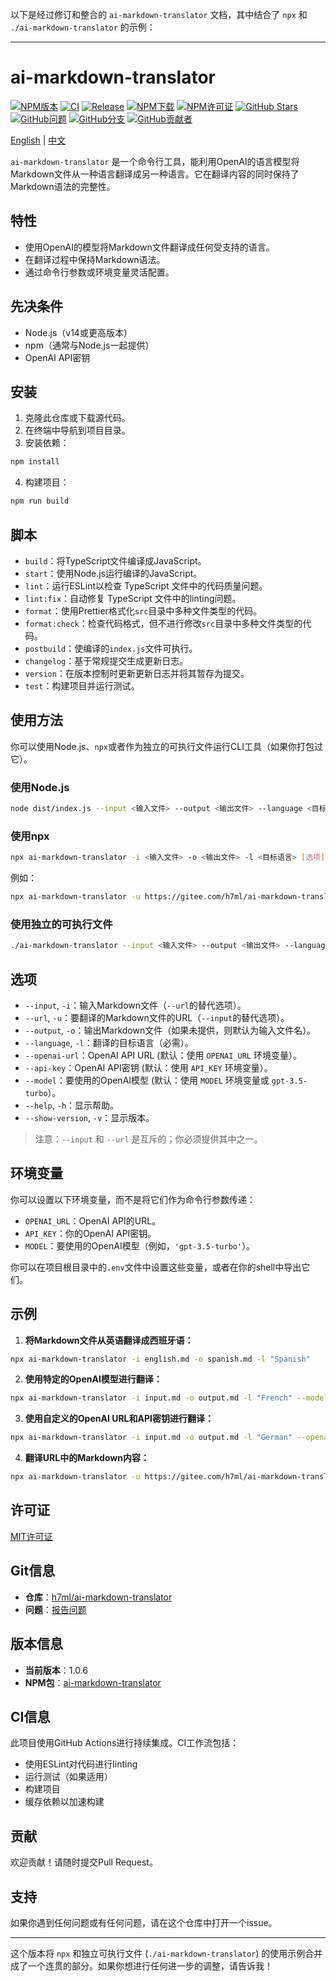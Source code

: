 以下是经过修订和整合的 `ai-markdown-translator` 文档，其中结合了 `npx` 和 `./ai-markdown-translator` 的示例：

---

# ai-markdown-translator

<div>
  <a href="https://www.npmjs.org/package/ai-markdown-translator"><img src="https://img.shields.io/npm/v/ai-markdown-translator.svg?style=flat" alt="NPM版本"></a>
  <a href="https://github.com/h7ml/ai-markdown-translator/actions/workflows/ci.yml"><img src="https://github.com/h7ml/ai-markdown-translator/actions/workflows/ci.yml/badge.svg" alt="CI"></a>
  <a href="https://github.com/h7ml/ai-markdown-translator/actions/workflows/release.yml"><img src="https://github.com/h7ml/ai-markdown-translator/actions/workflows/release.yml/badge.svg" alt="Release"></a>
  <a href="https://www.npmjs.org/package/ai-markdown-translator"><img src="https://img.shields.io/npm/dw/ai-markdown-translator" alt="NPM下载"></a>
  <a href="https://www.npmjs.org/package/ai-markdown-translator"><img src="https://img.shields.io/npm/l/ai-markdown-translator" alt="NPM许可证"></a>
  <a href="https://github.com/h7ml/ai-markdown-translator/stargazers"><img src="https://img.shields.io/github/stars/h7ml/ai-markdown-translator.svg" alt="GitHub Stars"></a>
  <a href="https://github.com/h7ml/ai-markdown-translator/issues"><img src="https://img.shields.io/github/issues/h7ml/ai-markdown-translator.svg" alt="GitHub问题"></a>
  <a href="https://github.com/h7ml/ai-markdown-translator/network/members"><img src="https://img.shields.io/github/forks/h7ml/ai-markdown-translator.svg" alt="GitHub分支"></a>
  <a href="https://github.com/h7ml/ai-markdown-translator/graphs/contributors"><img src="https://img.shields.io/github/contributors/h7ml/ai-markdown-translator.svg" alt="GitHub贡献者"></a>
</div>

[English](README.md) | [中文](README-zh.md)

`ai-markdown-translator` 是一个命令行工具，能利用OpenAI的语言模型将Markdown文件从一种语言翻译成另一种语言。它在翻译内容的同时保持了Markdown语法的完整性。

## 特性

- 使用OpenAI的模型将Markdown文件翻译成任何受支持的语言。
- 在翻译过程中保持Markdown语法。
- 通过命令行参数或环境变量灵活配置。

## 先决条件

- Node.js（v14或更高版本）
- npm（通常与Node.js一起提供）
- OpenAI API密钥

## 安装

1. 克隆此仓库或下载源代码。
2. 在终端中导航到项目目录。
3. 安装依赖：

```bash
npm install
```

4. 构建项目：

```bash
npm run build
```

## 脚本

- `build`：将TypeScript文件编译成JavaScript。
- `start`：使用Node.js运行编译的JavaScript。
- `lint`：运行ESLint以检查 TypeScript 文件中的代码质量问题。
- `lint:fix`：自动修复 TypeScript 文件中的linting问题。
- `format`：使用Prettier格式化`src`目录中多种文件类型的代码。
- `format:check`：检查代码格式，但不进行修改`src`目录中多种文件类型的代码。
- `postbuild`：使编译的`index.js`文件可执行。
- `changelog`：基于常规提交生成更新日志。
- `version`：在版本控制时更新更新日志并将其暂存为提交。
- `test`：构建项目并运行测试。

## 使用方法

你可以使用Node.js、`npx`或者作为独立的可执行文件运行CLI工具（如果你打包过它）。

### 使用Node.js

```bash
node dist/index.js --input <输入文件> --output <输出文件> --language <目标语言> [选项]
```

### 使用npx

```bash
npx ai-markdown-translator -i <输入文件> -o <输出文件> -l <目标语言> [选项]
```

例如：

```bash
npx ai-markdown-translator -u https://gitee.com/h7ml/ai-markdown-translator/raw/main/README.md -o output.md -l "Italian"
```

### 使用独立的可执行文件

```bash
./ai-markdown-translator --input <输入文件> --output <输出文件> --language <目标语言> [选项]
```

## 选项

- `--input`, `-i`：输入Markdown文件（`--url`的替代选项）。
- `--url`, `-u`：要翻译的Markdown文件的URL（`--input`的替代选项）。
- `--output`, `-o`：输出Markdown文件（如果未提供，则默认为输入文件名）。
- `--language`, `-l`：翻译的目标语言（必需）。
- `--openai-url`：OpenAI API URL (默认：使用 `OPENAI_URL` 环境变量）。
- `--api-key`：OpenAI API密钥 (默认：使用 `API_KEY` 环境变量）。
- `--model`：要使用的OpenAI模型 (默认：使用 `MODEL` 环境变量或 `gpt-3.5-turbo`）。
- `--help`, `-h`：显示帮助。
- `--show-version`, `-v`：显示版本。

> 注意：`--input` 和 `--url` 是互斥的；你必须提供其中之一。

## 环境变量

你可以设置以下环境变量，而不是将它们作为命令行参数传递：

- `OPENAI_URL`：OpenAI API的URL。
- `API_KEY`：你的OpenAI API密钥。
- `MODEL`：要使用的OpenAI模型（例如，`'gpt-3.5-turbo'`）。

你可以在项目根目录中的`.env`文件中设置这些变量，或者在你的shell中导出它们。

## 示例

1. **将Markdown文件从英语翻译成西班牙语：**

```bash
npx ai-markdown-translator -i english.md -o spanish.md -l "Spanish"
```

2. **使用特定的OpenAI模型进行翻译：**

```bash
npx ai-markdown-translator -i input.md -o output.md -l "French" --model "gpt-4"
```

3. **使用自定义的OpenAI URL和API密钥进行翻译：**

```bash
npx ai-markdown-translator -i input.md -o output.md -l "German" --openai-url "https://api.302.ai/v1/chat/completions" --api-key "sk-302-api-key"
```

4. **翻译URL中的Markdown内容：**

```bash
npx ai-markdown-translator -u https://gitee.com/h7ml/ai-markdown-translator/raw/main/README.md -o output.md -l "Italian"
```

## 许可证

[MIT许可证](LICENSE)

## Git信息

- **仓库**：[h7ml/ai-markdown-translator](https://github.com/h7ml/ai-markdown-translator)
- **问题**：[报告问题](https://github.com/h7ml/ai-markdown-translator/issues)

## 版本信息

- **当前版本**：1.0.6
- **NPM包**：[ai-markdown-translator](https://www.npmjs.com/package/ai-markdown-translator)

## CI信息

此项目使用GitHub Actions进行持续集成。CI工作流包括：

- 使用ESLint对代码进行linting
- 运行测试（如果适用）
- 构建项目
- 缓存依赖以加速构建

## 贡献

欢迎贡献！请随时提交Pull Request。

## 支持

如果你遇到任何问题或有任何问题，请在这个仓库中打开一个issue。

---

这个版本将 `npx` 和独立可执行文件 (`./ai-markdown-translator`) 的使用示例合并成了一个连贯的部分。如果你想进行任何进一步的调整，请告诉我！